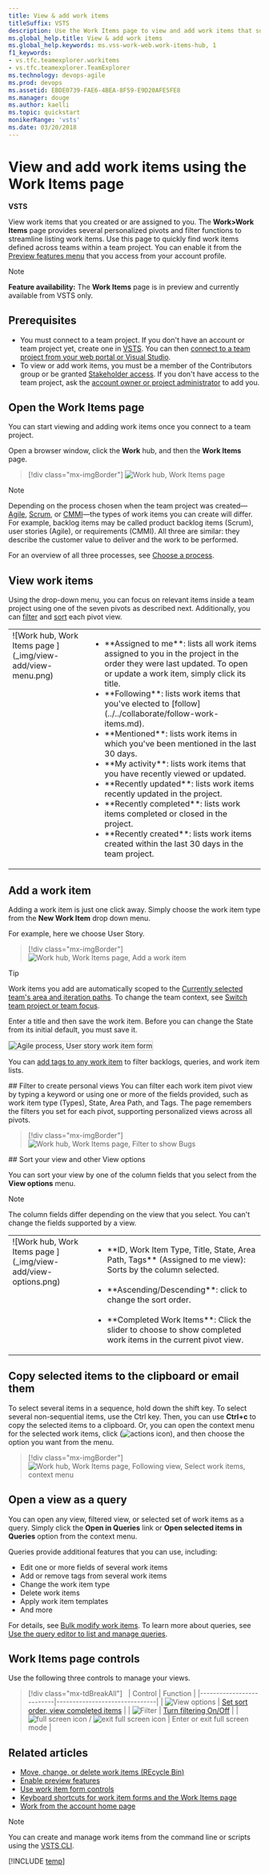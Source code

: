 ```yaml
---
title: View & add work items
titleSuffix: VSTS  
description: Use the Work Items page to view and add work items that support 7 personalized pivot views       
ms.global_help.title: View & add work items
ms.global_help.keywords: ms.vss-work-web.work-items-hub, 1 
f1_keywords: 
- vs.tfc.teamexplorer.workitems
- vs.tfc.teamexplorer.TeamExplorer
ms.technology: devops-agile
ms.prod: devops
ms.assetid: EBDE0739-FAE6-4BEA-8F59-E9D20AFE5FE8
ms.manager: douge
ms.author: kaelli
ms.topic: quickstart
monikerRange: 'vsts'
ms.date: 03/20/2018 
---
```


# View and add work items using the Work Items page  

**VSTS**  

View work items that you created or are assigned to you.  The **Work>Work Items** page provides several personalized pivots and filter functions to streamline listing work items. Use this page to quickly find work items defined across teams within a team project. You can enable it from the [Preview features menu](../../collaborate/preview-features.md) that you access from your account profile.

> [!NOTE]     
> **Feature availability:** The **Work Items** page is in preview and currently available from VSTS only.

## Prerequisites 

- You must connect to a team project. If you don't have an account or team project yet, create one in [VSTS](../../user-guide/sign-up-invite-teammates.md). You can then [connect to a team project from your web portal or Visual Studio](../../user-guide/connect-team-projects.md).
- To view or add work items, you must be a member of the Contributors group or be granted [Stakeholder access](../../security/get-started-stakeholder.md). If you don't have access to the team project, ask the [account owner or project administrator](../../security/lookup-account-owner-admin.md) to add you.
 

## Open the Work Items page
You can start viewing and adding work items once you connect to a team project. 

<a id="browser" /> 

Open a browser window, click the **Work** hub, and then the **Work Items** page. 

> [!div class="mx-imgBorder"]
![Work hub, Work Items page ](_img/view-add/work-items-hub.png)

> [!NOTE]    
>Depending on the process chosen when the team project was created&mdash;[Agile](guidance/agile-process-workflow.md), [Scrum](guidance/scrum-process-workflow.md), or [CMMI](guidance/cmmi-process-workflow.md)&mdash;the types of work items you can create will differ. For example, backlog items may be called product backlog items (Scrum), user stories (Agile), or requirements (CMMI). All three are similar: they describe the customer value to deliver and the work to be performed.
>
> For an overview of all three processes, see [Choose a process](../work-items/guidance/choose-process.md). 

## View work items

Using the drop-down menu, you can focus on relevant items inside a team project using one of the seven pivots as described next. Additionally, you can [filter](#filter) and [sort](#sort) each pivot view.  


<table>
<tbody valign="top">
<tr>
<td>
![Work hub, Work Items page ](_img/view-add/view-menu.png)
</td>
<td>
<ul>
<li>**Assigned to me**: lists all work items assigned to you in the project in the order they were last updated. To open or update a work item, simply click its title.</li>
<li>**Following**: lists work items that you've elected to [follow](../../collaborate/follow-work-items.md). </li>
<li>**Mentioned**: lists work items in which you've been mentioned in the last 30 days. </li>
<li>**My activity**: lists work items that you have recently viewed or updated.</li>
<li>**Recently updated**: lists work items recently updated in the project. </li>
<li>**Recently completed**: lists work items completed or closed in the project.</li>
<li>**Recently created**: lists work items created within the last 30 days in the team project.</li>
</ul>
</td>
</tr>
</tbody>
</table>

 

## Add a work item
Adding a work item is just one click away. Simply choose the work item type from the **New Work Item** drop down menu.  

For example, here we choose User Story. 

> [!div class="mx-imgBorder"]  
![Work hub, Work Items page, Add a work item ](_img/view-add/work-items-hub-new.png)

> [!TIP]    
> Work items you add are automatically scoped to the [Currently selected team's area and iteration paths](../scale/set-team-defaults.md). To change the team context, see [Switch team project or team focus](../../settings/switch-team-context.md?toc=/vsts/work/work-items/toc.json&bc=/vsts/work/work-items/breadcrumb/toc.json).

Enter a title and then save the work item. Before you can change the State from its initial default, you must save it.  

<img src="../backlogs/_img/add-new-work-item-vsts-user-story.png" alt="Agile process, User story work item form" style="border: 1px solid #C3C3C3;" />  

You can [add tags to any work item](../track/add-tags-to-work-items.md) to filter backlogs, queries, and work item lists.

 
<a id="filter" />
## Filter to create personal views
You can filter each work item pivot view by typing a keyword or using one or more of the fields provided, such as work item type (Types), State, Area Path, and Tags. The page remembers the filters you set for each pivot, supporting personalized views across all pivots.  

> [!div class="mx-imgBorder"]
![Work hub, Work Items page, Filter to show Bugs ](_img/view-add/work-items-filter-bug.png)

<a id="sort" />
## Sort your view and other View options 

You can sort your view by one of the column fields that you select from the **View options** menu. 

> [!NOTE]   
> The column fields differ depending on the view that you select. You can't change the fields supported by a view. 


<table>
<tbody valign="top">
<tr>
<td>
![Work hub, Work Items page ](_img/view-add/view-options.png)
</td>
<td>
<ul>
<li>**ID, Work Item Type, Title, State, Area Path, Tags** (Assigned to me view): Sorts by the column selected.<br/><br/></li>
<li>**Ascending/Descending**: click to change the sort order. <br/><br/></li>
<li>**Completed Work Items**: Click the slider to choose to show completed work items in the current pivot view.  </li>
</ul>
</td>
</tr>
</tbody>
</table>


## Copy selected items to the clipboard or email them

To select several items in a sequence, hold down the shift key. To select several non-sequential items, use the Ctrl key. Then, you can use **Ctrl+c** to copy the selected items to a clipboard. Or, you can open the context menu for the selected work items, click (![actions icon](../_img/icons/actions-icon.png)), and then choose the option you want from the menu. 

> [!div class="mx-imgBorder"]
![Work hub, Work Items page, Following view, Select work items, context menu](_img/view-add/following-context-menu.png)


## Open a view as a query  

You can open any view, filtered view, or selected set of work items as a query. Simply click the **Open in Queries** link or **Open selected items in Queries** option from the context menu. 

Queries provide additional features that you can use, including: 
* Edit one or more fields of several work items    
* Add or remove tags from several work items 
* Change the work item type 
* Delete work items 
* Apply work item templates
* And more

For details, see [Bulk modify work items](../backlogs/bulk-modify-work-items.md?toc=/vsts/work/work-items/toc.json&bc=/vsts/work/work-items/breadcrumb/toc.json). To learn more about queries, see [Use the query editor to list and manage queries](../track/using-queries.md).  


<a id="page-controls">  </a>
## Work Items page controls  

Use the following three controls to manage your views.

> [!div class="mx-tdBreakAll"]   
> | Control                  | Function                      |
> |--------------------------|-------------------------------|
> | ![View options](../_img/icons/view-options-icon.png) | [Set sort order, view completed items](#sort)  | 
> | ![Filter](../_img/icons/filter-icon.png) | [Turn filtering On/Off](#filter)  | 
> | ![full screen icon](../_img/icons/full-screen-icon.png) / ![exit full screen icon](../_img/icons/exit-full-screen-icon.png)     | Enter or exit full screen mode      |

## Related articles
- [Move, change, or delete work items (REcycle Bin)](../backlogs/remove-delete-work-items.md?toc=/vsts/work/work-items/toc.json&bc=/vsts/work/work-items/breadcrumb/toc.json)
- [Enable preview features](../../collaborate/preview-features.md)
- [Use work item form controls](work-item-form-controls.md)
- [Keyboard shortcuts for work item forms and the Work Items page](work-item-form-keyboard-shortcuts.md)
- [Work from the account home page](../../user-guide/account-home-pages.md)

> [!NOTE]
> You can create and manage work items from the command line or scripts using the [VSTS CLI](https://docs.microsoft.com/en-us/cli/vsts/overview?view=vsts-cli-latest).


[!INCLUDE [temp](../../_shared/help-support-shared.md)] 